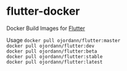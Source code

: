 # flutter-docker
Docker Build Images for [Flutter](https://flutter.io)

Usage ```docker pull ojordann/flutter:master```  
      ```docker pull ojordann/flutter:dev```  
      ```docker pull ojordann/flutter:beta```  
      ```docker pull ojordann/flutter:stable```  
      ```docker pull ojordann/flutter:latest```

